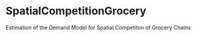 # SpatialCompetitionGrocery
Estimation of the Demand Model for Spatial Competiton of Grocery Chains
